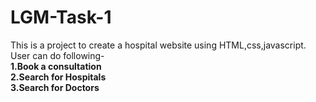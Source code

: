 # LGM-Task-1

This is a project to create a hospital website using HTML,css,javascript.
<br>
User can do following-
<br/>
<b>
  1.Book a consultation<br/>
  2.Search for Hospitals<br/>
  3.Search for Doctors<br/>
  
